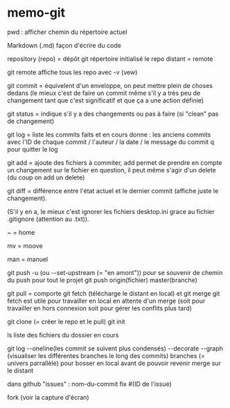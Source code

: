 # memo-git

pwd : afficher chemin du répertoire actuel

Markdown (.md) façon d'écrire du code

repository (repo) = dépôt git
répertoire initialisé
le repo distant = remote

git remote affiche tous les repo avec -v (vew)

git commit = équivelent d'un enveloppe, on peut mettre plein de choses dedans (le mieux c'est de faire un commit même s'il y a très peu de changement tant que c'est significatif et que ça a une action définie)

git status = indique s'il y a des changements ou pas à faire (si "clean" pas de changement)

git log = liste les commits faits et en cours
donne : les anciens commits avec l'ID de chaque commit / l'auteur / la date / le message du commit
q pour quitter le log

git add = ajoute des fichiers à commiter, add permet de prendre en compte un changement sur le fichier en question, il peut même s'agir d'un delete (du coup on add un delete)

git diff = différence entre l'état actuel et le dernier commit (affiche juste le changement).

(S'il y en a, le mieux c'est ignorer les fichiers desktop.ini grace au fichier .gitignore (attention au .txt)).

~ = home

mv = moove

man = manuel

git push -u (ou --set-upstream (= "en amont")) pour se souvenir de chemin du push pour tout le projet
git push origin(fichier) master(branche)

git pull = comporte git fetch (télécharge le distant en local) et git merge
git fetch est utile pour travailler en local en attente d'un merge (soit pour travailler en hors connexion soit pour gérer les conflits plus tard)

git clone (= créer le repo et le pull)
git init

ls liste des fichiers du dossier en cours

git log --oneline(les commit se suivent plus condensés) --decorate --graph (visualiser les différentes branches le long des commits)
branches (= univers parrallèle) pour bosser en local avant de pouvoir revenir merge sur le distant

dans github "issues" : nom-du-commit fix #(ID de l'issue)

fork (voir la capture d'écran)

